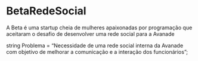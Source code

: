 # BetaRedeSocial
 A Beta é uma startup cheia de mulheres apaixonadas por programação que aceitaram o desafio de desenvolver uma rede social para a Avanade

string Problema = “Necessidade
de uma rede social interna da
Avanade com objetivo de
melhorar a comunicação e a
interação dos funcionários”;
